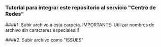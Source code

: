### Tutorial para integrar este repositorio al servicio "Centro de Redes"

####1. Subir archivo a esta carpeta. IMPORTANTE: Utilizar nombres de archivo sin caracteres especiales!!!

####2. Subir archivo como "ISSUES"


